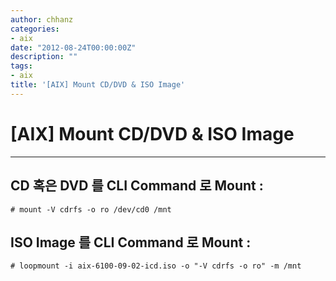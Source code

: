 ```yaml
---
author: chhanz
categories:
- aix
date: "2012-08-24T00:00:00Z"
description: ""
tags:
- aix
title: '[AIX] Mount CD/DVD & ISO Image'
---
```


# [AIX] Mount CD/DVD & ISO Image
* * *

## CD 혹은 DVD 를 CLI Command 로 Mount :   
```
# mount -V cdrfs -o ro /dev/cd0 /mnt
```

## ISO Image 를 CLI Command 로 Mount :
```
# loopmount -i aix-6100-09-02-icd.iso -o "-V cdrfs -o ro" -m /mnt
```
